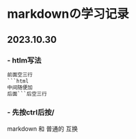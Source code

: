 # markdownの学习记录

## 2023.10.30

### - htlm写法

~~~html
前面空三行
```html
中间随便加
后面```后空三行
~~~

### - 先按ctrl后按/

markdown 和 普通的 互换
